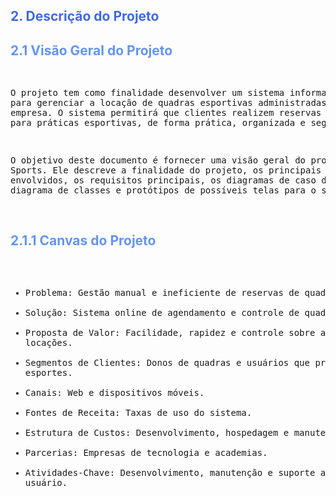 <h2 style="color: RoyalBlue;">2. Descrição do Projeto</h2> 
<h2 style="color: CornflowerBlue;">2.1 Visão Geral do Projeto</h2>
<pre>

O projeto tem como finalidade desenvolver um sistema informatizado para gerenciar a locação
de quadras esportivas administradas por uma empresa. O sistema permitirá que clientes 
realizem reservas de quadras para práticas esportivas, de forma prática, organizada e segura.

O objetivo deste documento é fornecer uma visão geral do projeto LARS Sports. Ele descreve a
finalidade do projeto, os principais stakeholders envolvidos, os requisitos principais, os 
diagramas de caso de uso, diagrama de classes e protótipos de possíveis telas para o sistema.


</pre>

<h2 style="color: CornflowerBlue;">2.1.1 Canvas do Projeto</h2>
<pre>

- Problema: Gestão manual e ineficiente de reservas de quadras.
- Solução: Sistema online de agendamento e controle de quadras.
- Proposta de Valor: Facilidade, rapidez e controle sobre as locações.
- Segmentos de Clientes: Donos de quadras e usuários que praticam esportes.
- Canais: Web e dispositivos móveis.
- Fontes de Receita: Taxas de uso do sistema.
- Estrutura de Custos: Desenvolvimento, hospedagem e manutenção.
- Parcerias: Empresas de tecnologia e academias.
- Atividades-Chave: Desenvolvimento, manutenção e suporte ao usuário.

</pre>